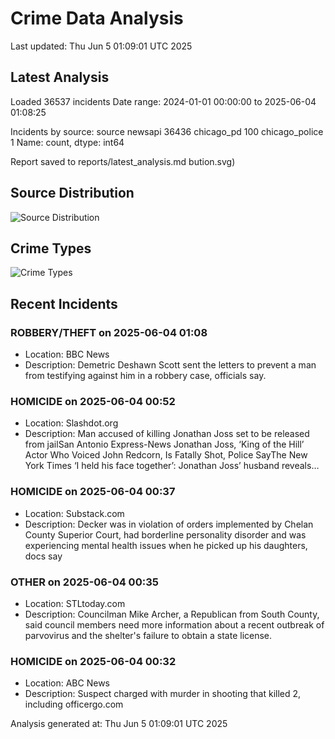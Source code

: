 # Crime Data Analysis
Last updated: Thu Jun  5 01:09:01 UTC 2025

## Latest Analysis

Loaded 36537 incidents
Date range: 2024-01-01 00:00:00 to 2025-06-04 01:08:25

Incidents by source:
source
newsapi           36436
chicago_pd          100
chicago_police        1
Name: count, dtype: int64

Report saved to reports/latest_analysis.md
bution.svg)

## Source Distribution
![Source Distribution](images/source_distribution.svg)

## Crime Types
![Crime Types](images/crime_types.svg)

## Recent Incidents

### ROBBERY/THEFT on 2025-06-04 01:08
- Location: BBC News
- Description: Demetric Deshawn Scott sent the letters to prevent a man from testifying against him in a robbery case, officials say.


### HOMICIDE on 2025-06-04 00:52
- Location: Slashdot.org
- Description: Man accused of killing Jonathan Joss set to be released from jailSan Antonio Express-News Jonathan Joss, ‘King of the Hill’ Actor Who Voiced John Redcorn, Is Fatally Shot, Police SayThe New York Times ‘I held his face together’: Jonathan Joss’ husband reveals…


### HOMICIDE on 2025-06-04 00:37
- Location: Substack.com
- Description: Decker was in violation of orders implemented by Chelan County Superior Court, had borderline personality disorder and was experiencing mental health issues when he picked up his daughters, docs say


### OTHER on 2025-06-04 00:35
- Location: STLtoday.com
- Description: Councilman Mike Archer, a Republican from South County, said council members need more information about a recent outbreak of parvovirus and the shelter's failure to obtain a state license.


### HOMICIDE on 2025-06-04 00:32
- Location: ABC News
- Description: Suspect charged with murder in shooting that killed 2, including officergo.com

Analysis generated at: Thu Jun  5 01:09:01 UTC 2025
